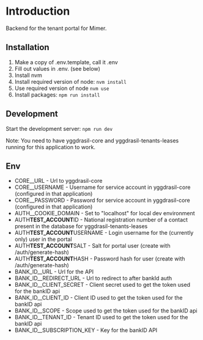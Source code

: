 # Introduction

Backend for the tenant portal for Mimer.

## Installation

1. Make a copy of .env.template, call it .env
2. Fill out values in .env. (see below)
3. Install nvm
4. Install required version of node: `nvm install`
5. Use required version of node `nvm use`
6. Install packages: `npm run install`

## Development

Start the development server: `npm run dev`

Note: You need to have yggdrasil-core and yggdrasil-tenants-leases running for this application to work.

## Env

- CORE\_\_URL - Url to yggdrasil-core
- CORE\_\_USERNAME - Username for service account in yggdrasil-core (configured in that application)
- CORE\_\_PASSWORD - Password for service account in yggdrasil-core (configured in that application)
- AUTH\_\_COOKIE_DOMAIN - Set to "localhost" for local dev environment
- AUTH**TEST_ACCOUNT**ID - National registration number of a contact present in the database for yggdrasil-tenants-leases
- AUTH**TEST_ACCOUNT**USERNAME - Login username for the (currently only) user in the portal
- AUTH**TEST_ACCOUNT**SALT - Salt for portal user (create with /auth/generate-hash)
- AUTH**TEST_ACCOUNT**HASH - Password hash for user (create with /auth/generate-hash)
- BANK_ID\_\_URL - Url for the API
- BANK_ID\_\_REDIRECT_URL - Url to redirect to after bankId auth
- BANK_ID\_\_CLIENT_SECRET - Client secret used to get the token used for the bankID api
- BANK_ID\_\_CLIENT_ID - Client ID used to get the token used for the bankID api
- BANK_ID\_\_SCOPE - Scope used to get the token used for the bankID api
- BANK_ID\_\_TENANT_ID - Tenant ID used to get the token used for the bankID api
- BANK_ID\_\_SUBSCRIPTION_KEY - Key for the bankID API
